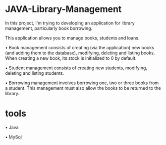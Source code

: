 # JAVA-Library-Management
In this project, i'm trying  to developing an application for library management, particularly book borrowing.

This application allows you to manage books, students and loans.

• Book management consists of creating (via the application) new books (and adding them to the database), modifying, deleting and listing books. When creating a new book, its stock is initialized to 0 by default.

• Student management consists of creating new students, modifying, deleting and listing students.

• Borrowing management involves borrowing one, two or three books from a student. This management must also allow the books to be returned to the library.

# tools

•	 Java

•	MySql
